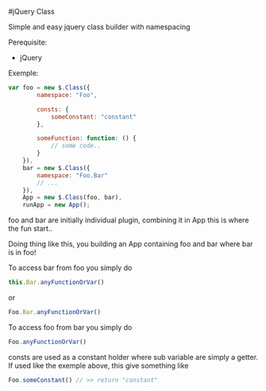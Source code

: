 #jQuery Class

Simple and easy jquery class builder with namespacing

Perequisite:

* jQuery

Exemple:
```javascript
var foo = new $.Class({
        namespace: "Foo",

        consts: {
            someConstant: "constant"
        },

        someFunction: function: () {
            // some code..
        }
    }),
    bar = new $.Class({
        namespace: "Foo.Bar"
        // ...
    }),
    App = new $.Class(foo, bar),
    runApp = new App();
```

foo and bar are initially individual plugin, combining it in App this is where the fun start..
            
Doing thing like this, you building an App containing foo and bar where bar is in foo!

To access bar from foo you simply do 
```javascript 
this.Bar.anyFunctionOrVar() 
``` 
or 
```javascript 
Foo.Bar.anyFunctionOrVar()
```

To access foo from bar you simply do 
```javascript 
Foo.anyFunctionOrVar()
```

consts are used as a constant holder where sub variable are simply a getter. If used like the exemple above, this give something like 
```javascript
Foo.someConstant() // >> return "constant"
```

